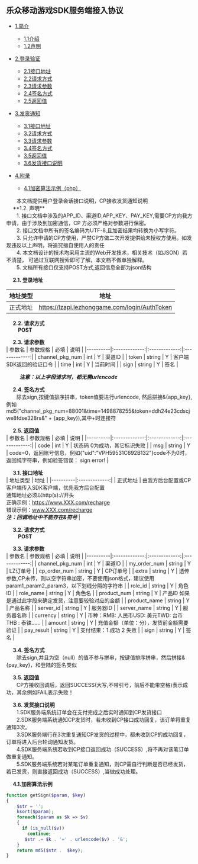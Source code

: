 ## 乐众移动游戏SDK服务端接入协议
  - [1.简介](#introduce) 
      - [1.1介绍](#intro)
      - [1.2声明](#announce)

  - [2.登录验证](#checklogin)
      - [2.1接口地址](#loginapiurl)
      - [2.2请求方式](#loginapimethod)
      - [2.3请求参数](#loginapiparam)
      - [2.4签名方式](#loginsignmethod)
      - [2.5返回值](#loginreturn)

  - [3.发货通知](#paynotice)
      - [3.1接口地址](#payapiurl)
      - [3.2请求方式](#payapimethod)
      - [3.3请求参数](#payapiparam)
      - [3.4签名方式](#paysignmethod)
      - [3.5返回值](#payreturn)
      - [3.6发货接口说明](#paynoticeintro)

  - [4.附录](#appendix)
      - [4.1加密算法示例（php）](#phpcode)
      
  <h3 id="introduce" style="display:none;"> 1.简介 </h3> 
  
  <h5 id="intro" style="display:none;"> 1.1. 介绍 </h5> 
        &ensp;&ensp;&ensp;&ensp;本文档提供用户登录会话接口说明，CP接收发货通知说明<br/>
  &ensp;&ensp; **1.2. 声明** <br/>
        &ensp;&ensp;&ensp;&ensp;1. 接口文档中涉及的APP_ID、渠道ID,APP_KEY、PAY_KEY,需要CP方向我方申请，由于涉及到加密通信，CP	方必须严格对参数进行保密。<br/>
        &ensp;&ensp;&ensp;&ensp;2. 接口文档中所有的签名编码为UTF-8,且加密结果均转换为小写字符。<br/>
        &ensp;&ensp;&ensp;&ensp;3. 只允许申请的CP方使用，严禁CP方做二次开发提供给未授权方使用。如发现违反以上声明，将追究擅自使用人的责任<br/>
        &ensp;&ensp;&ensp;&ensp;4. 本文档设计的技术均采用主流的Web开发技术，相关技术（如JSON）若不清楚，		可通过互联网搜索即可了解，本文档不做单独解释。<br/>
        &ensp;&ensp;&ensp;&ensp;5. 文档所有接口仅支持POST方式,返回信息全部为json结构<br/>
        
   <h3 id="checklogin" style="display:none;"> 2.登录验证 </h3> 

   &ensp;&ensp; **2.1. 登录地址** <br/>
   
   | 地址类型   |      地址      |
   |----------|:-------------:|
   | 正式地址 |  https://lzapi.lezhonggame.com/login/AuthToken |
   
   &ensp;&ensp; **2.2. 请求方式** <br/>
   &ensp;&ensp; &ensp;&ensp;**POST**<br/>
   
   &ensp;&ensp; **2.3. 请求参数** <br/>
   | 参数名   |      参数规格      | 必填   |      说明      |
   |----------|:-------------:|:-------------:|:-------------:|
   | channel_pkg_num |  int |  Y |  渠道ID |
   | token |  string |  Y |  客户端SDK返回的验证口令 |
   | time |  int |  Y |  当前时间 |
   | sign |  string |  Y |  签名 |
   
   &ensp;&ensp; &ensp;&ensp; ***注意：以上字段请求时，都无需urlencode***
   
   &ensp;&ensp; **2.4. 签名方式** <br/>
   &ensp;&ensp;&ensp;&ensp;除去sign,按键值排序拼串，token值要进行urlencode, 然后拼接&{app_key},例如
md5("channel_pkg_num=88001&time=1498878255&token=ddh24e23cdscjwe8fdse328rs&" + {app_key}),其中+时连接符

  &ensp;&ensp; **2.5. 返回值** <br/>
  | 参数名   |      参数规格      | 必填   |      说明      |
   |----------|:-------------:|:-------------:|:-------------:|
   | code |  int |  Y |  状态码 0为成功，其它标识失败 |
   | msg |  string |  Y |  code=0，返回账号信息，例如{"uid":"VPH59531C692B132"}code不为0时，返回纯字符串，例如验签错误： sign error! |
   
   <h3 id="paynotice" style="display:none;"> 3.发货通知 </h3>
   
   &ensp;&ensp; **3.1. 接口地址** <br/>
   | 地址类型   |      地址      |
   |----------|:-------------:|
   | 正式地址 |  由我方后台配置或CP客户端传入SDK客户端，优先我方后台配置<br/>通知地址必须以http(s)://开头<br/>正确示例：https://www.XXX.com/recharge <br/>错误示例：www.XXX.com/recharge<br/>***注：回调地址中不能存在&符号***</span> |
   
   &ensp;&ensp; **3.2. 请求方式** <br/>
   &ensp;&ensp; &ensp;&ensp;**POST**<br/>
   
   &ensp;&ensp; **3.3. 请求参数** <br/>
   | 参数名   |      参数规格      | 必填   |      说明      |
   |----------|:-------------:|:-------------:|:-------------:|
   | channel_pkg_num |  int |  Y |  渠道ID |
   | my_order_num |  string |  Y |  LZ订单号 |
   | cp_order_num |  string |  Y |  CP订单号 |
   | extra |  string |  Y |  透传参数,CP未传，则以空字符串加密，不要使用json格式，建议使用param1_param2_param3，以下划线分隔的字符串 |
   | role_id |  string |  Y |  角色ID |
   | role_name |  string |  Y |  角色名 |
   | product_num |  string |  Y |  产品ID 如果是通过此字段来确定发货，注意要较验对应的金额 |
   | product_name |  string |  Y |  产品名称 |
   | server_id |  string |  Y |  服务器ID |
   | server_name |  string |  Y |  服务器名称 |
   | currency |  string |  Y |  币种：RMB: 人民币USD:  美元TWD: 台币THB : 泰铢...... |
   | amount |  string |  Y |  充值金额（单位：分），发货前金额需要验证 |
   | pay_result |  string |  Y |  支付结果：1.成功 2 失败 |
   | sign |  string |  Y |  签名 |
   
   &ensp;&ensp; **3.4. 签名方式** <br/>
   &ensp;&ensp;&ensp;&ensp;除去sign,并且为空（null）的值不参与拼串，按键值排序拼串，然后拼接&{pay_key}，和登陆的签名类似
   
   &ensp;&ensp; **3.5. 返回值** <br/>
   &ensp;&ensp;&ensp;&ensp;CP方接收回调后，返回SUCCESS(大写,不带引号，前后不能带空格)表示成功，其余例如FAIL表示失败！
   
   &ensp;&ensp; **3.6. 发货接口说明** <br/>
     &ensp;&ensp;&ensp;&ensp;1.SDK服务端系统订单会在支付完成之后实时通知到CP发货接口<br/>
     &ensp;&ensp;&ensp;&ensp;2.SDK服务端系统通知CP发货时，若未收到CP接口成功回复，该订单将重复通知3次。<br/>
     &ensp;&ensp;&ensp;&ensp;3.SDK服务端行在3次重复通知CP发货的过程中，都未收到CP的成功回复，订单将进入后台轮询通知发货。<br/>
     &ensp;&ensp;&ensp;&ensp;4.SDK服务端系统若收到CP接口返回成功（SUCCESS）,将不再对该笔订单做重复通知。<br/>
     &ensp;&ensp;&ensp;&ensp;5.SDK服务端系统若对某笔订单重复通知，则CP需自行判断是否已经发货，若已发货，则直接返回成功（SUCCESS）,当做成功处理。<br/>
     
   <h3 id="appendix" style="display:none;"> 4.附录 </h3>
   
   &ensp;&ensp; **4.1.加密算法示例** <br/>
   
```php
function getSign($param, $key)
{
    $str = '';
    ksort($param);
    foreach($param as $k => $v)
    {
      if (is_null($v))
        continue;
       $str .= $k . '=' . urlencode($v) . '&';
    }
    return md5($str .  $key);
}
```
   
